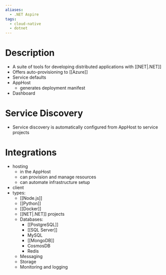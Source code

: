 ```yaml
---
aliases:
  - .NET Aspire
tags:
  - cloud-native
  - dotnet
---
```

# Description
- A suite of tools for developing distributed applications with [[NET|.NET]]
- Offers auto-provisioning to [[Azure]]
- Service defaults
- AppHost
	- generates deployment manifest
- Dashboard
# Service Discovery
- Service discovery is automatically configured from AppHost to service projects
# Integrations
- hosting
	- in the AppHost
	- can provision and manage resources
	- can automate infrastructure setup
- client
- types:
	- [[Node.js]]
	- [[Python]]
	- [[Docker]]
	- [[NET|.NET]] projects
	- Databases:
		- [[PostgreSQL]]
		- [[SQL Server]]
		- MySQL
		- [[MongoDB]]
		- CosmosDB
		- Redis
	- Messaging
	- Storage
	- Monitoring and logging